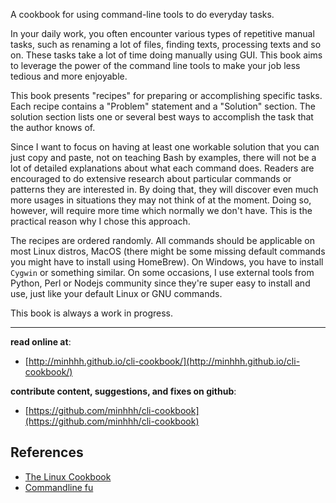 A cookbook for using command-line tools to do everyday tasks.

In your daily work, you often encounter various types of repetitive manual tasks, such as renaming a lot of files, finding texts, processing texts and so on. These tasks take a lot of time doing manually using GUI. This book aims to leverage the power of the command line tools to make your job less tedious and more enjoyable.

This book presents "recipes" for preparing or accomplishing specific tasks. Each recipe contains a "Problem" statement and a "Solution" section. The solution section lists one or several best ways to accomplish the task that the author knows of.

Since I want to focus on having at least one workable solution that you can just copy and paste, not on teaching Bash by examples, there will not be a lot of detailed explanations about what each command does. Readers are encouraged to do extensive research about particular commands or patterns they are interested in. By doing that, they will discover even much more usages in situations they may not think of at the moment. Doing so, however, will require more time which normally we don't have. This is the practical reason why I chose this approach.

The recipes are ordered randomly. All commands should be applicable on most Linux distros, MacOS (there might be some missing default commands you might have to install using HomeBrew). On Windows, you have to install `Cygwin` or something similar. On some occasions, I use external tools from Python, Perl or Nodejs community since they're super easy to install and use, just like your default Linux or GNU commands.

This book is always a work in progress.

***

**read online at**:

* [http://minhhh.github.io/cli-cookbook/](http://minhhh.github.io/cli-cookbook/)

**contribute content, suggestions, and fixes on github**:

* [https://github.com/minhhh/cli-cookbook](https://github.com/minhhh/cli-cookbook)


## References
* [The Linux Cookbook](http://dsl.org/cookbook/cookbook_toc.html)
* [Commandline fu](http://www.commandlinefu.com/)

